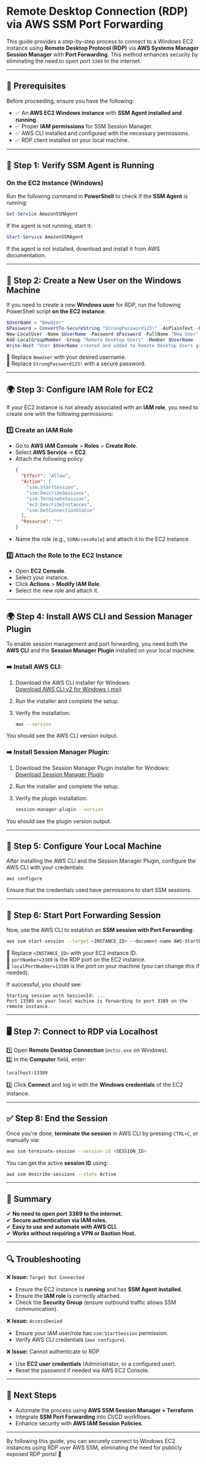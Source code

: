 # Remote Desktop Connection (RDP) via AWS SSM Port Forwarding

This guide provides a step-by-step process to connect to a Windows EC2 instance using **Remote Desktop Protocol (RDP)** via **AWS Systems Manager Session Manager** with **Port Forwarding**. This method enhances security by eliminating the need to open port `3389` to the internet.

---

## 📌 Prerequisites
Before proceeding, ensure you have the following:
- ✅ An **AWS EC2 Windows instance** with **SSM Agent installed and running**.
- ✅ Proper **IAM permissions** for SSM Session Manager.
- ✅ AWS CLI installed and configured with the necessary permissions.
- ✅ RDP client installed on your local machine.

---

## 🚀 Step 1: Verify SSM Agent is Running

### On the EC2 Instance (Windows)
Run the following command in **PowerShell** to check if the **SSM Agent** is running:
```powershell
Get-Service AmazonSSMAgent
```
If the agent is not running, start it:
```powershell
Start-Service AmazonSSMAgent
```
If the agent is not installed, download and install it from AWS documentation.

---

## 🔑 Step 2: Create a New User on the Windows Machine
If you need to create a new **Windows user** for RDP, run the following PowerShell script **on the EC2 instance**:

```powershell
$UserName = "NewUser"
$Password = ConvertTo-SecureString "StrongPassword123!" -AsPlainText -Force
New-LocalUser -Name $UserName -Password $Password -FullName "New User" -Description "User for RDP access"
Add-LocalGroupMember -Group "Remote Desktop Users" -Member $UserName
Write-Host "User $UserName created and added to Remote Desktop Users group."
```
🔹 Replace `NewUser` with your desired username.  
🔹 Replace `StrongPassword123!` with a secure password.

---

## 🌍 Step 3: Configure IAM Role for EC2

If your EC2 instance is not already associated with an **IAM role**, you need to create one with the following permissions:

### 1️⃣ **Create an IAM Role**
- Go to **AWS IAM Console** > **Roles** > **Create Role**.
- Select **AWS Service** → **EC2**.
- Attach the following policy:
  ```json
  {
    "Effect": "Allow",
    "Action": [
      "ssm:StartSession",
      "ssm:DescribeSessions",
      "ssm:TerminateSession",
      "ec2:DescribeInstances",
      "ssm:GetConnectionStatus"
    ],
    "Resource": "*"
  }
  ```
- Name the role (e.g., `SSMAccessRole`) and attach it to the EC2 instance.

### 2️⃣ **Attach the Role to the EC2 Instance**
- Open **EC2 Console**.
- Select your instance.
- Click **Actions** > **Modify IAM Role**.
- Select the new role and attach it.

---

## 🌍 Step 4: Install AWS CLI and Session Manager Plugin

To enable session management and port forwarding, you need both the **AWS CLI** and the **Session Manager Plugin** installed on your local machine.

### ➡️ Install AWS CLI:

1. Download the AWS CLI installer for Windows:  
   [Download AWS CLI v2 for Windows (.msi)](https://awscli.amazonaws.com/AWSCLIV2.msi)

2. Run the installer and complete the setup.

3. Verify the installation:
   ```sh
   aws --version
You should see the AWS CLI version output.

### ➡️ Install Session Manager Plugin:

1. Download the Session Manager Plugin installer for Windows:  
   [Download Session Manager Plugin](https://docs.aws.amazon.com/systems-manager/latest/userguide/install-plugin-windows.html)

2. Run the installer and complete the setup.

3. Verify the plugin installation:
    ```sh
    session-manager-plugin --version
You should see the plugin version output.

---

## 🔑 Step 5: Configure Your Local Machine

After installing the AWS CLI and the Session Manager Plugin, configure the AWS CLI with your credentials:
    
    aws configure
Ensure that the credentials used have permissions to start SSM sessions.

---

## 🎯 Step 6: Start Port Forwarding Session
Now, use the AWS CLI to establish an **SSM session with Port Forwarding**:

```sh
aws ssm start-session --target <INSTANCE_ID> --document-name AWS-StartPortForwardingSession --parameters "portNumber=3389,localPortNumber=13389"
```
🔹 Replace `<INSTANCE_ID>` with your EC2 instance ID.  
🔹 `portNumber=3389` is the RDP port on the EC2 instance.  
🔹 `localPortNumber=13389` is the port on your machine (you can change this if needed).

If successful, you should see:
```
Starting session with SessionId: ...
Port 13389 on your local machine is forwarding to port 3389 on the remote instance.
```

---

## 🖥 Step 7: Connect to RDP via Localhost

1️⃣ Open **Remote Desktop Connection** (`mstsc.exe` on Windows).  
2️⃣ In the **Computer** field, enter:
   ```
   localhost:13389
   ```
3️⃣ Click **Connect** and log in with the **Windows credentials** of the EC2 instance.

---

## ✅ Step 8: End the Session
Once you're done, **terminate the session** in AWS CLI by pressing `CTRL+C`, or manually via:
```sh
aws ssm terminate-session --session-id <SESSION_ID>
```
You can get the active **session ID** using:
```sh
aws ssm describe-sessions --state Active
```

---

## 🎯 Summary
✔ **No need to open port 3389 to the internet.**  
✔ **Secure authentication via IAM roles.**  
✔ **Easy to use and automate with AWS CLI.**  
✔ **Works without requiring a VPN or Bastion Host.**  

---

## 🔍 Troubleshooting
❌ **Issue:** `Target Not Connected`
- Ensure the EC2 instance is **running** and has **SSM Agent installed**.
- Ensure the **IAM role** is correctly attached.
- Check the **Security Group** (ensure outbound traffic allows SSM communication).

❌ **Issue:** `AccessDenied`
- Ensure your IAM user/role has `ssm:StartSession` permission.
- Verify AWS CLI credentials (`aws configure`).

❌ **Issue:** Cannot authenticate to RDP
- Use **EC2 user credentials** (Administrator, or a configured user).
- Reset the password if needed via AWS EC2 Console.

---

## 🚀 Next Steps
- Automate the process using **AWS SSM Session Manager + Terraform**.
- Integrate **SSM Port Forwarding** into CI/CD workflows.
- Enhance security with **AWS IAM Session Policies**.

---

By following this guide, you can securely connect to Windows EC2 instances using RDP over AWS SSM, eliminating the need for publicly exposed RDP ports! 🚀

